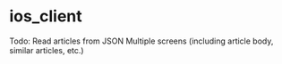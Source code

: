 # ios_client

Todo:
Read articles from JSON
Multiple screens (including article body, similar articles, etc.)
